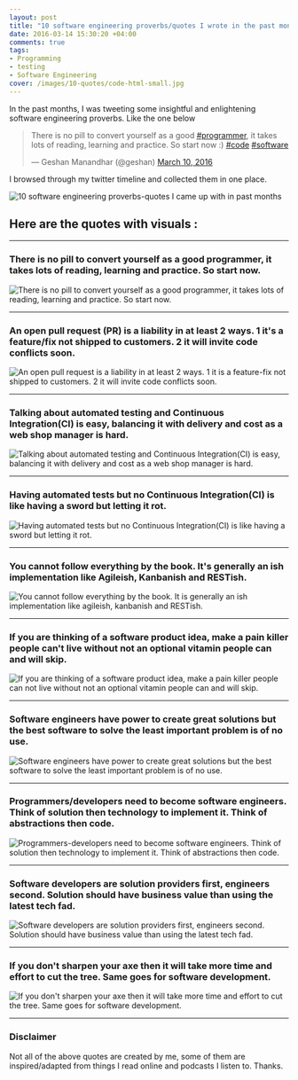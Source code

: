 ```yaml
---
layout: post
title: "10 software engineering proverbs/quotes I wrote in the past months"
date: 2016-03-14 15:30:20 +04:00
comments: true
tags: 
- Programming
- testing
- Software Engineering
cover: /images/10-quotes/code-html-small.jpg
---
```


In the past months, I was tweeting some insightful and enlightening software engineering proverbs. Like the one below

<blockquote class="twitter-tweet" data-lang="en"><p lang="en" dir="ltr">There is no pill to convert yourself as a good <a href="https://twitter.com/hashtag/programmer?src=hash">#programmer</a>, it takes lots of reading, learning and practice. So start now :) <a href="https://twitter.com/hashtag/code?src=hash">#code</a> <a href="https://twitter.com/hashtag/software?src=hash">#software</a></p>&mdash; Geshan Manandhar (@geshan) <a href="https://twitter.com/geshan/status/707796907582726145">March 10, 2016</a></blockquote>
<script async src="//platform.twitter.com/widgets.js" charset="utf-8"></script>

I browsed through my twitter timeline and collected them in one place. 

<img class="center" loading="lazy" src="/images/10-quotes/code-html-small.jpg" title="10 software engineering proverbs-quotes I came up with in past months" alt="10 software engineering proverbs-quotes I came up with in past months">

## Here are the quotes with visuals :
<!-- more -->

***

### There is no pill to convert yourself as a good programmer, it takes lots of reading, learning and practice. So start now.

<img class="center" loading="lazy" src="/images/10-quotes/01pills.jpg" title="There is no pill to convert yourself as a good programmer, it takes lots of reading, learning and practice. So start now." alt="There is no pill to convert yourself as a good programmer, it takes lots of reading, learning and practice. So start now.">

***

### An open pull request (PR) is a liability in at least 2 ways. 1 it's a feature/fix not shipped to customers. 2 it will invite code conflicts soon.

<img class="center" loading="lazy" src="/images/10-quotes/02PR.jpg" title="An open pull request is a liability in at least 2 ways. 1 it is a feature-fix not shipped to customers. 2 it will invite code conflicts soon." alt="An open pull request is a liability in at least 2 ways. 1 it is a feature-fix not shipped to customers. 2 it will invite code conflicts soon.">

***

### Talking about automated testing and Continuous Integration(CI) is easy, balancing it with delivery and cost as a web shop manager is hard.

<img class="center" loading="lazy" src="/images/10-quotes/03test-ci-balance.jpg" title="Talking about automated testing and Continuous Integration(CI) is easy, balancing it with delivery and cost as a web shop manager is hard." alt="Talking about automated testing and Continuous Integration(CI) is easy, balancing it with delivery and cost as a web shop manager is hard.">

***

### Having automated tests but no Continuous Integration(CI) is like having a sword but letting it rot.

<img class="center" loading="lazy" src="/images/10-quotes/04test-ci-sword.jpg" title="Having automated tests but no Continuous Integration(CI) is like having a sword but letting it rot." alt="Having automated tests but no Continuous Integration(CI) is like having a sword but letting it rot.">

***

### You cannot follow everything by the book. It's generally an ish implementation like Agileish, Kanbanish and RESTish.

<img class="center" loading="lazy" src="/images/10-quotes/05follow-book.jpg" title="You cannot follow everything by the book. It is generally an ish implementation like agileish, kanbanish and RESTish." alt="You cannot follow everything by the book. It is generally an ish implementation like agileish, kanbanish and RESTish.">

***

### If you are thinking of a software product idea, make a pain killer people can't live without not an optional vitamin people can and will skip.

<img class="center" loading="lazy" src="/images/10-quotes/06pain-killer.jpg" title="If you are thinking of a software product idea, make a pain killer people can not live without not an optional vitamin people can and will skip." alt="If you are thinking of a software product idea, make a pain killer people can not live without not an optional vitamin people can and will skip.">

***

### Software engineers have power to create great solutions but the best software to solve the least important problem is of no use.

<img class="center" loading="lazy" src="/images/10-quotes/07solution-importance.jpg" title="Software engineers have power to create great solutions but the best software to solve the least important problem is of no use." alt="Software engineers have power to create great solutions but the best software to solve the least important problem is of no use.">

***

### Programmers/developers need to become software engineers. Think of solution then technology to implement it. Think of abstractions then code.

<img class="center" loading="lazy" src="/images/10-quotes/08solution-abstract.jpg" title="Programmers-developers need to become software engineers. Think of solution then technology to implement it. Think of abstractions then code." alt="Programmers-developers need to become software engineers. Think of solution then technology to implement it. Think of abstractions then code.">

***

### Software developers are solution providers first, engineers second. Solution should have business value than using the latest tech fad.

<img class="center" loading="lazy" src="/images/10-quotes/09solution-value.jpg" title="Software developers are solution providers first, engineers second. Solution should have business value than using the latest tech fad." alt="Software developers are solution providers first, engineers second. Solution should have business value than using the latest tech fad.">

***

### If you don't sharpen your axe then it will take more time and effort to cut the tree. Same goes for software development.

<img class="center" loading="lazy" src="/images/10-quotes/10axe.jpg" title="If you don't sharpen your axe then it will take more time and effort to cut the tree. Same goes for software development." alt="If you don't sharpen your axe then it will take more time and effort to cut the tree. Same goes for software development.">

***

### Disclaimer

Not all of the above quotes are created by me, some of them are inspired/adapted from things I read online and podcasts I listen to. Thanks.
